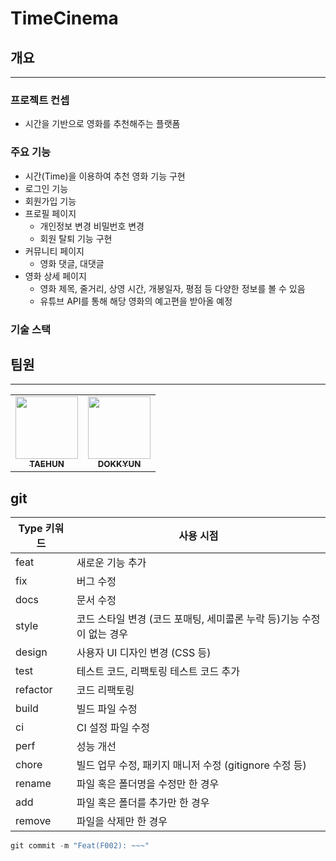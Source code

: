 # TimeCinema

## 개요
---
### 프로젝트 컨셉
- 시간을 기반으로 영화를 추천해주는 플랫폼

### 주요 기능
- 시간(Time)을 이용하여 추천 영화 기능 구현
- 로그인 기능
- 회원가입 기능
- 프로필 페이지
    - 개인정보 변경 비밀번호 변경
    - 회원 탈퇴 기능 구현
- 커뮤니티 페이지
    - 영화 댓글, 대댓글
- 영화 상세 페이지
    - 영화 제목, 줄거리, 상영 시간, 개봉일자, 평점 등 다양한 정보를 볼 수 있음
    - 유튜브 API를 통해 해당 영화의 예고편을 받아올 예정

### 기술 스택

## 팀원
---
<table>
  <tr>
    <td align="center"><a href="https://github.com/oth54477"><img src="https://avatars.githubusercontent.com/u/66712534?v=4" width="100px;" alt=""/><br /><sub><b>TAEHUN</b></sub></a><br /></td>
    <td align="center"><a href="https://github.com/dokkyunYU"><img src="https://avatars.githubusercontent.com/u/109258608?v=4" width="100px;" alt=""/><br /><sub><b>DOKKYUN</b></sub></a><br /></td>
  </tr>
</table>

## git
| Type 키워드 | 사용 시점 |
| --- | --- |
| feat | 새로운 기능 추가 |
| fix | 버그 수정 |
| docs | 문서 수정 |
| style | 코드 스타일 변경 (코드 포매팅, 세미콜론 누락 등)기능 수정이 없는 경우 |
| design | 사용자 UI 디자인 변경 (CSS 등) |
| test | 테스트 코드, 리팩토링 테스트 코드 추가 |
| refactor | 코드 리팩토링 |
| build | 빌드 파일 수정 |
| ci | CI 설정 파일 수정 |
| perf | 성능 개선 |
| chore | 빌드 업무 수정, 패키지 매니저 수정 (gitignore 수정 등) |
| rename | 파일 혹은 폴더명을 수정만 한 경우 |
| add | 파일 혹은 폴더를 추가만 한 경우 |
| remove | 파일을 삭제만 한 경우 |

```jsx
git commit -m "Feat(F002): ~~~"
```

